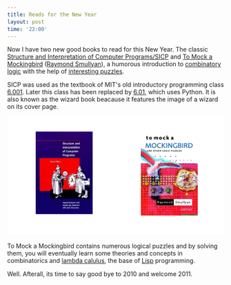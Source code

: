 ```yaml
---
title: Reads for the New Year
layout: post
time: '22:00'
---
```


<!--begin excerpt-->
Now I have two new good books to read for this New Year. The classic [Structure and Interpretation of Computer Programs/SICP](http://mitpress.mit.edu/sicp/full-text/book/book.html) and [To Mock a Mockingbird](http://www.amazon.com/Mock-Mockingbird-Other-Logic-Puzzles/dp/0394534913) ([Raymond Smullyan](http://en.wikipedia.org/wiki/Raymond_Smullyan)), a humorous introduction to [combinatory logic](http://en.wikipedia.org/wiki/Combinatory_logic) with the help of [interesting puzzles](http://www.codinghorror.com/blog/2007/09/classic-computer-science-puzzles.html).
<!--end excerpt-->

SICP was used as the textbook of MIT's old introductory programming class [6.001](http://sicp.ai.mit.edu/Spring-2007/). Later this class has been replaced by [6.01](http://mit.edu/6.01/mercurial/spring10/www/index.html), which uses Python. It is also known as the wizard book beacause it features the image of a wizard on its cover page.

![Books](/images/posts/2010-12-31-reads-for-the-new-year/books.png)

To Mock a Mockingbird contains numerous logical puzzles and by solving them, you will eventually learn some theories and concepts in combinatorics and [lambda calulus](http://en.wikipedia.org/wiki/Lambda_calculus), the base of [Lisp](http://en.wikipedia.org/wiki/Lisp_programming_language) programming.

Well. Afterall, its time to say good bye to 2010 and welcome 2011.
